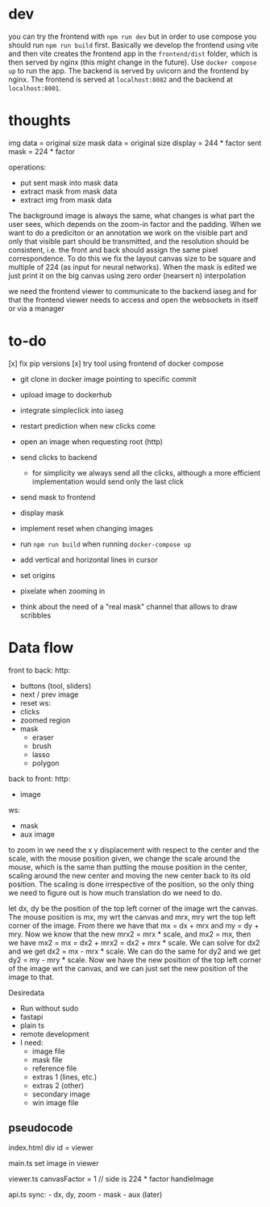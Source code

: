 # dev
you can try the frontend with `npm run dev` but in order to use compose you should run `npm run build` first. Basically we develop the frontend using vite and then vite creates the frontend app in the `frontend/dist` folder, which is then served by nginx (this might change in the future). 
Use `docker compose up` to run the app. The backend is served by uvicorn and the frontend by nginx. The frontend is served at `localhost:8082` and the backend at `localhost:8001`. 

# thoughts
img data = original size
mask data = original size
display = 244 * factor
sent mask = 224 * factor

operations:
  - put sent mask into mask data
  - extract mask from mask data
  - extract img from mask data

The background image is always the same, what changes is what part the user sees, which depends on the zoom-in factor and the padding. When we want to do a prediciton or an annotation we work on the visible part and only that visible part should be transmitted, and the resolution should be consistent, i.e. the front and back should assign the same pixel correspondence. 
To do this we fix the layout canvas size to be square and multiple of 224 (as input for neural networks). When the mask is edited we just print it on the big canvas using zero order (nearsert n) interpolation

we need the frontend viewer to communicate to the backend iaseg and for that the frontend viewer needs to access and open the websockets in itself or via a manager

# to-do
[x] fix pip versions
[x] try tool using frontend of docker compose
- git clone in docker image pointing to specific commit
- upload image to dockerhub
- integrate simpleclick into iaseg
- restart prediction when new clicks come
- open an image when requesting root (http)
- send clicks to backend
  - for simplicity we always send all the clicks, although a more efficient implementation would send only the last click
- send mask to frontend
- display mask
- implement reset when changing images
- run `npm run build` when running `docker-compose up`


- add vertical and horizontal lines in cursor
- set origins
- pixelate when zooming in
- think about the need of a "real mask" channel that allows to draw scribbles



# Data flow
front to back:
  http:
  - buttons (tool, sliders)
  - next / prev image
  - reset
  ws:
  - clicks
  - zoomed region
  - mask
    - eraser
    - brush
    - lasso
    - polygon

back to front:
  http:
  - image

  ws:
  - mask
  - aux image




to zoom in we need the x y displacement with respect to the center and the scale, with the mouse position given, we change the scale around the mouse, which is the same than putting the mouse position in the center, scaling around the new center and moving the new center back to its old position. The scaling is done irrespective of the position, so the only thing we need to figure out is how much translation do we need to do.

let dx, dy be the position of the top left corner of the image wrt the canvas. The mouse position is mx, my wrt the canvas and mrx, mry wrt the top left corner of the image. From there we have that mx = dx + mrx and my = dy + mry. Now we know that the new mrx2 = mrx * scale, and mx2 = mx, then we have mx2 = mx = dx2 + mrx2 = dx2 + mrx * scale. We can solve for dx2 and we get dx2 = mx - mrx * scale. We can do the same for dy2 and we get dy2 = my - mry * scale. Now we have the new position of the top left corner of the image wrt the canvas, and we can just set the new position of the image to that.

Desiredata
- Run without sudo
- fastapi
- plain ts
- remote development
- I need:
  - image file
  - mask file
  - reference file
  - extras 1 (lines, etc.)
  - extras 2 (other)
  - secondary image
  - win image file



## pseudocode 

index.html
  div id = viewer

main.ts
  set image in viewer

viewer.ts
  canvasFactor = 1  // side is 224 * factor
  handleImage

api.ts
  sync:
    - dx, dy, zoom
    - mask
    - aux (later)


